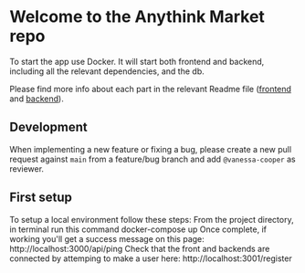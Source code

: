 # Welcome to the Anythink Market repo

To start the app use Docker. It will start both frontend and backend, including all the relevant dependencies, and the db.

Please find more info about each part in the relevant Readme file ([frontend](frontend/readme.md) and [backend](backend/README.md)).

## Development

When implementing a new feature or fixing a bug, please create a new pull request against `main` from a feature/bug branch and add `@vanessa-cooper` as reviewer.

## First setup

To setup a local environment follow these steps:
From the project directory, in terminal run this command docker-compose up
Once complete, if working you'll get a success message on this page: http://localhost:3000/api/ping
Check that the front and backends are connected by attemping to make a user here: http://localhost:3001/register

